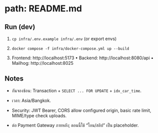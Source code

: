 # path: README.md

## Run (dev)
1) `cp infra/.env.example infra/.env` (or export envs)
   <!-- ขั้นตอนแรก: คัดลอกไฟล์ environment ตัวอย่างไปเป็น .env ที่ infra/ (หรือจะตั้งค่า env ผ่าน export ก็ได้) -->

2) `docker compose -f infra/docker-compose.yml up --build`
   <!-- ขั้นตอนสอง: รัน docker compose โดยใช้ไฟล์ config ที่ infra/docker-compose.yml และ build image ใหม่ -->

3) Frontend: http://localhost:5173 • Backend: http://localhost:8080/api • Mailhog: http://localhost:8025
   <!-- ขั้นตอนสาม: หลังรันเสร็จจะเข้าใช้งานได้ตามนี้ 
        - Frontend ที่ http://localhost:5173
        - Backend API ที่ http://localhost:8080/api
        - Mailhog (เครื่องมือดักจับอีเมล dev) ที่ http://localhost:8025 -->

## Notes
- กันจองซ้อน: Transaction + `SELECT ... FOR UPDATE` + `idx_car_time`.
  <!-- ระบบป้องกันการจองซ้ำซ้อน ด้วยการใช้ Transaction + Lock แถว (SELECT ... FOR UPDATE) + Index สำหรับ car_id + ช่วงเวลา -->

- เวลา: Asia/Bangkok.
  <!-- ระบบตั้ง timezone หลักเป็น Asia/Bangkok -->

- Security: JWT Bearer, CORS allow configured origin, basic rate limit, MIME/type check uploads.
  <!-- ด้านความปลอดภัย: 
       - ใช้ JWT Bearer สำหรับ auth 
       - CORS จำกัด origin ที่อนุญาต 
       - มี rate limit เบื้องต้น 
       - ตรวจสอบ MIME/type ของไฟล์อัปโหลด -->

- ต่อ Payment Gateway ภายหลัง; ตอนนี้ใช้ “โอน/สลิป” เป็น placeholder.
  <!-- ระบบจ่ายเงินยังไม่เชื่อมต่อ Payment Gateway จริง 
       ตอนนี้ใช้วิธี "โอนเงิน/อัปโหลดสลิป" เป็น placeholder -->
